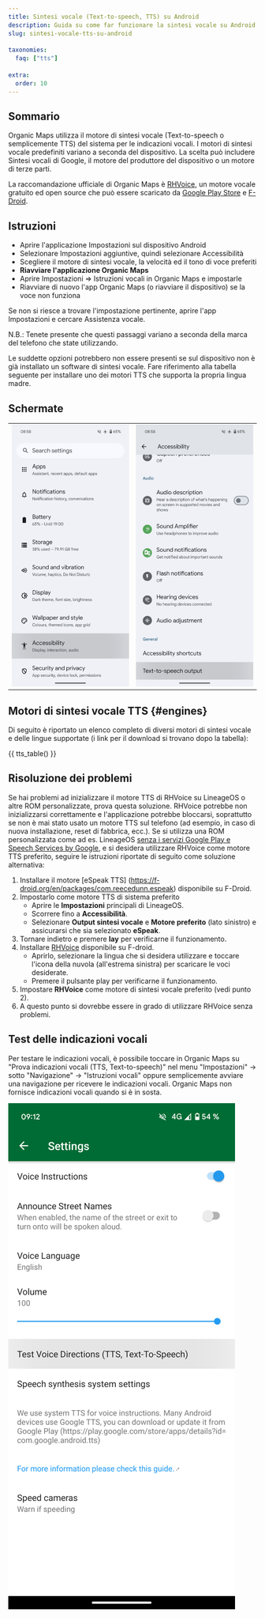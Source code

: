 ```yaml
---
title: Sintesi vocale (Text-to-speech, TTS) su Android
description: Guida su come far funzionare la sintesi vocale su Android
slug: sintesi-vocale-tts-su-android

taxonomies:
  faq: ["tts"]

extra:
  order: 10
---
```


## Sommario

Organic Maps utilizza il motore di sintesi vocale (Text-to-speech o semplicemente TTS) del sistema per le indicazioni vocali. I motori di sintesi vocale predefiniti variano a seconda del dispositivo. La scelta può includere Sintesi vocali di Google, il motore del produttore del dispositivo o un motore di terze parti.

La raccomandazione ufficiale di Organic Maps è [RHVoice](https://rhvoice.org/), un motore vocale gratuito ed open source che può essere scaricato da [Google Play Store](https://play.google.com/store/apps/details?id=com.github.olga_yakovleva.rhvoice.android) e [F-Droid](https://f-droid.org/en/packages/com.github.olga_yakovleva.rhvoice.android/).

## Istruzioni

- Aprire l'applicazione Impostazioni sul dispositivo Android
- Selezionare Impostazioni aggiuntive, quindi selezionare Accessibilità
- Scegliere il motore di sintesi vocale, la velocità ed il tono di voce preferiti
- **Riavviare l'applicazione Organic Maps**
- Aprire Impostazioni => Istruzioni vocali in Organic Maps e impostarle
- Riavviare di nuovo l'app Organic Maps (o riavviare il dispositivo) se la voce non funziona

Se non si riesce a trovare l'impostazione pertinente, aprire l'app Impostazioni e cercare Assistenza vocale.

N.B.: Tenete presente che questi passaggi variano a seconda della marca del telefono che state utilizzando.

Le suddette opzioni potrebbero non essere presenti se sul dispositivo non è già installato un software di sintesi vocale. Fare riferimento alla tabella seguente per installare uno dei motori TTS che supporta la propria lingua madre.

## Schermate

|             |             |
| ----------- | ----------- |
![Impostazioni](tts_config_1.png "Impostazioni") | ![Accessibilità](tts_config_2.png "Accessibilità")

## Motori di sintesi vocale TTS {#engines}

Di seguito è riportato un elenco completo di diversi motori di sintesi vocale e delle lingue supportate (i link per il download si trovano dopo la tabella):

{{ tts_table() }}

## Risoluzione dei problemi

Se hai problemi ad inizializzare il motore TTS di RHVoice su LineageOS o altre ROM personalizzate, prova questa soluzione. RHVoice potrebbe non inizializzarsi correttamente e l'applicazione potrebbe bloccarsi, soprattutto se non è mai stato usato un motore TTS sul telefono (ad esempio, in caso di nuova installazione, reset di fabbrica, ecc.). Se si utilizza una ROM personalizzata come ad es. LineageOS <ins>senza i servizi Google Play e Speech Services by Google</ins>, e si desidera utilizzare RHVoice come motore TTS preferito, seguire le istruzioni riportate di seguito come soluzione alternativa:

1. Installare il motore [eSpeak TTS] (https://f-droid.org/en/packages/com.reecedunn.espeak) disponibile su F-Droid.
2. Impostarlo come motore TTS di sistema preferito
    - Aprire le **Impostazioni** principali di LineageOS.
    - Scorrere fino a **Accessibilità**.
    - Selezionare **Output sintesi vocale** e **Motore preferito** (lato sinistro) e assicurarsi che sia selezionato **eSpeak**.
3. Tornare indietro e premere **lay** per verificarne il funzionamento.
4. Installare [RHVoice](https://f-droid.org/en/packages/com.github.olga_yakovleva.rhvoice.android/) disponibile su F-droid.
    - Aprirlo, selezionare la lingua che si desidera utilizzare e toccare l'icona della nuvola (all'estrema sinistra) per scaricare le voci desiderate.
    - Premere il pulsante play per verificarne il funzionamento.
5. Impostare **RHVoice** come motore di sintesi vocale preferito (vedi punto 2).
6. A questo punto si dovrebbe essere in grado di utilizzare RHVoice senza problemi.

## Test delle indicazioni vocali

Per testare le indicazioni vocali, è possibile toccare in Organic Maps su "Prova indicazioni vocali (TTS, Text-to-speech)" nel menu "Impostazioni" → sotto "Navigazione" → "Istruzioni vocali" oppure semplicemente avviare una navigazione per ricevere le indicazioni vocali. Organic Maps non fornisce indicazioni vocali quando si è in sosta.

![TTS Test](tts_test.png "TTS Test")
